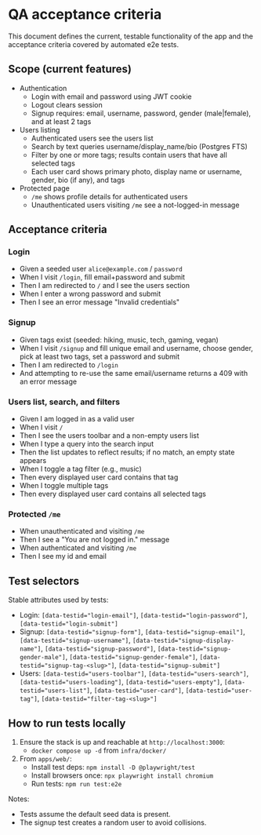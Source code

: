 # QA acceptance criteria

This document defines the current, testable functionality of the app and the acceptance criteria covered by automated e2e tests.

## Scope (current features)
- Authentication
  - Login with email and password using JWT cookie
  - Logout clears session
  - Signup requires: email, username, password, gender (male|female), and at least 2 tags
- Users listing
  - Authenticated users see the users list
  - Search by text queries username/display_name/bio (Postgres FTS)
  - Filter by one or more tags; results contain users that have all selected tags
  - Each user card shows primary photo, display name or username, gender, bio (if any), and tags
- Protected page
  - `/me` shows profile details for authenticated users
  - Unauthenticated users visiting `/me` see a not-logged-in message

## Acceptance criteria

### Login
- Given a seeded user `alice@example.com` / `password`
- When I visit `/login`, fill email+password and submit
- Then I am redirected to `/` and I see the users section
- When I enter a wrong password and submit
- Then I see an error message "Invalid credentials"

### Signup
- Given tags exist (seeded: hiking, music, tech, gaming, vegan)
- When I visit `/signup` and fill unique email and username, choose gender, pick at least two tags, set a password and submit
- Then I am redirected to `/login`
- And attempting to re-use the same email/username returns a 409 with an error message

### Users list, search, and filters
- Given I am logged in as a valid user
- When I visit `/`
- Then I see the users toolbar and a non-empty users list
- When I type a query into the search input
- Then the list updates to reflect results; if no match, an empty state appears
- When I toggle a tag filter (e.g., music)
- Then every displayed user card contains that tag
- When I toggle multiple tags
- Then every displayed user card contains all selected tags

### Protected `/me`
- When unauthenticated and visiting `/me`
- Then I see a "You are not logged in." message
- When authenticated and visiting `/me`
- Then I see my id and email

## Test selectors
Stable attributes used by tests:
- Login: `[data-testid="login-email"]`, `[data-testid="login-password"]`, `[data-testid="login-submit"]`
- Signup: `[data-testid="signup-form"]`, `[data-testid="signup-email"]`, `[data-testid="signup-username"]`, `[data-testid="signup-display-name"]`, `[data-testid="signup-password"]`, `[data-testid="signup-gender-male"]`, `[data-testid="signup-gender-female"]`, `[data-testid="signup-tag-<slug>"]`, `[data-testid="signup-submit"]`
- Users: `[data-testid="users-toolbar"]`, `[data-testid="users-search"]`, `[data-testid="users-loading"]`, `[data-testid="users-empty"]`, `[data-testid="users-list"]`, `[data-testid="user-card"]`, `[data-testid="user-tag"]`, `[data-testid="filter-tag-<slug>"]`

## How to run tests locally
1. Ensure the stack is up and reachable at `http://localhost:3000`:
   - `docker compose up -d` from `infra/docker/`
2. From `apps/web/`:
   - Install test deps: `npm install -D @playwright/test`
   - Install browsers once: `npx playwright install chromium`
   - Run tests: `npm run test:e2e`

Notes:
- Tests assume the default seed data is present.
- The signup test creates a random user to avoid collisions.
